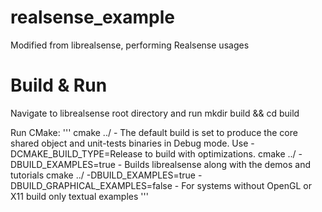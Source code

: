 # realsense_example
Modified from librealsense, performing Realsense usages

# Build & Run
Navigate to librealsense root directory and run mkdir build && cd build

Run CMake:
'''
cmake ../ - The default build is set to produce the core shared object and unit-tests binaries in Debug mode. Use -DCMAKE_BUILD_TYPE=Release to build with optimizations.
cmake ../ -DBUILD_EXAMPLES=true - Builds librealsense along with the demos and tutorials
cmake ../ -DBUILD_EXAMPLES=true -DBUILD_GRAPHICAL_EXAMPLES=false - For systems without OpenGL or X11 build only textual examples
'''
